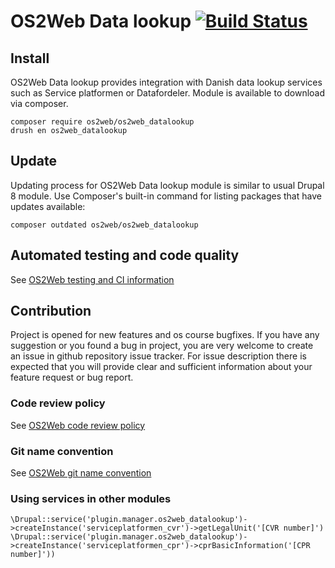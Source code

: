 # OS2Web Data lookup  [![Build Status](https://travis-ci.org/OS2web/os2web_datalookup.svg?branch=8.x)](https://travis-ci.org/OS2web/os2web_datalookup)
## Install

OS2Web Data lookup provides integration with Danish data lookup services such as Service platformen or Datafordeler.
Module is available to download via composer.
```
composer require os2web/os2web_datalookup
drush en os2web_datalookup
```

## Update
Updating process for OS2Web Data lookup module is similar to usual Drupal 8 module.
Use Composer's built-in command for listing packages that have updates available:

```
composer outdated os2web/os2web_datalookup
```

## Automated testing and code quality
See [OS2Web testing and CI information](https://github.com/OS2Web/docs#testing-and-ci)

## Contribution

Project is opened for new features and os course bugfixes.
If you have any suggestion or you found a bug in project, you are very welcome
to create an issue in github repository issue tracker.
For issue description there is expected that you will provide clear and
sufficient information about your feature request or bug report.

### Code review policy
See [OS2Web code review policy](https://github.com/OS2Web/docs#code-review)

### Git name convention
See [OS2Web git name convention](https://github.com/OS2Web/docs#git-guideline)

### Using services in other modules

```
\Drupal::service('plugin.manager.os2web_datalookup')->createInstance('serviceplatformen_cvr')->getLegalUnit('[CVR number]')
\Drupal::service('plugin.manager.os2web_datalookup')->createInstance('serviceplatformen_cpr')->cprBasicInformation('[CPR number]'))
```

